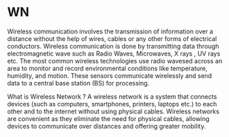 # WN
Wireless communication involves the transmission of
information over a distance without the help of wires,
cables or any other forms of electrical conductors.
Wireless communication is done by transmitting data
through electromagnetic wave such as Radio Waves,
Microwaves, X rays , UV rays etc. The most common
wireless technologies use radio wavesed across an area
to monitor and record environmental conditions like temperature,
humidity, and motion. These sensors communicate wirelessly and 
send data to a central base station (BS) for processing. 


What is Wireless Network ?
A wireless network is a system that connects devices
(such as computers, smartphones, printers, laptops etc.) to each
other and to the internet without using physical cables.
Wireless networks are convenient as they eliminate the
need for physical cables, allowing devices to
communicate over distances and offering greater
mobility.
